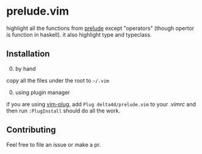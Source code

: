 # prelude.vim

highlight all the functions from [prelude][prelude] except "operators"
(though opertor is function in haskell).
it also highlight type and typeclass.



## Installation

0. by hand

copy all the files under the root to `~/.vim`

0. using plugin manager

if you are using [vim-plug][vim-plug], add `Plug delta4d/prelude.vim`
to your *.vimrc* and then run `:PlugInstall` should do all the work.



## Contributing

Feel free to file an issue or make a pr.




[prelude]: https://hackage.haskell.org/package/base-4.8.0.0/docs/Prelude.html
[vim-plug]: https://github.com/junegunn/vim-plug
